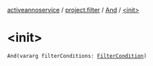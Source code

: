[activeannoservice](../../index.md) / [project.filter](../index.md) / [And](index.md) / [&lt;init&gt;](./-init-.md)

# &lt;init&gt;

`And(vararg filterConditions: `[`FilterCondition`](../-filter-condition/index.md)`)`